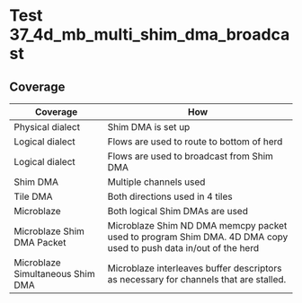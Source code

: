 # Test 37_4d_mb_multi_shim_dma_broadcast

## Coverage

| Coverage | How |
| -------- | --- |
| Physical dialect | Shim DMA is set up |
| Logical dialect  | Flows are used to route to bottom of herd |
| Logical dialect  | Flows are used to broadcast from Shim DMA |
| Shim DMA | Multiple channels used |
| Tile DMA | Both directions used in 4 tiles | 
| Microblaze | Both logical Shim DMAs are used |
| Microblaze Shim DMA Packet| Microblaze Shim ND DMA memcpy packet used to program Shim DMA. 4D DMA copy used to push data in/out of the herd |
| Microblaze Simultaneous Shim DMA| Microblaze interleaves buffer descriptors as necessary for channels that are stalled. |
